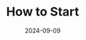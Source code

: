 ---
title: How to Start
date: 2024-09-09
type: landing

sections:
  - block: markdown
    content:
      title: How to Start
      subtitle: How to get a PID and select a PID provider 
      text: |
        {{% callout note %}}
        Stay tuned! You will find instructions on how to get a PID from different PID provider here soon.
        {{% /callout %}}
    design:
      columns: '1'
---